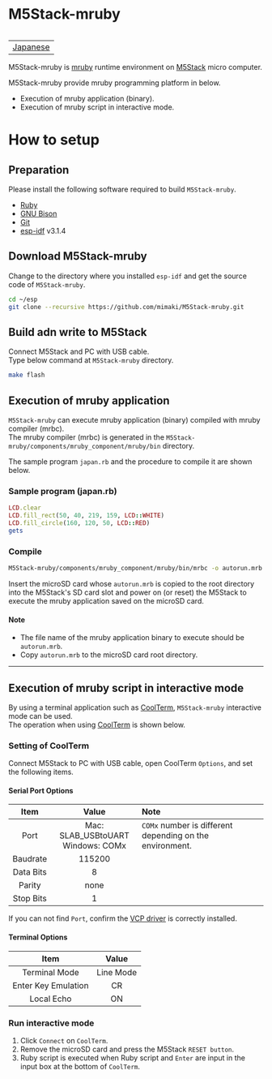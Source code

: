 # M5Stack-mruby

<table align="right"><tr><td><a href="README_ja.md">Japanese</a></td></tr></table><br/>

M5Stack-mruby is [mruby](http://mruby.org/) runtime environment on [M5Stack](https://m5stack.com/) micro computer.

M5Stack-mruby provide mruby programming platform in below.

- Execution of mruby application (binary).
- Execution of mruby script in interactive mode.

# How to setup

## Preparation

Please install the following software required to build `M5Stack-mruby`.

- [Ruby](https://www.ruby-lang.org/)
- [GNU Bison](https://www.gnu.org/software/bison/)
- [Git](https://git-scm.com/)
- [esp-idf](https://github.com/espressif/esp-idf) v3.1.4

## Download M5Stack-mruby

Change to the directory where you installed `esp-idf` and get the source code of `M5Stack-mruby`.

```bash
cd ~/esp
git clone --recursive https://github.com/mimaki/M5Stack-mruby.git
```

## Build adn write to M5Stack

Connect M5Stack and PC with USB cable.  
Type below command at `M5Stack-mruby` directory.

```bash
make flash
```

## Execution of mruby application

`M5Stack-mruby` can execute mruby application (binary) compiled with mruby compiler (mrbc).  
The mruby compiler (mrbc) is generated in the ``M5Stack-mruby/components/mruby_component/mruby/bin`` directory.

The sample program `japan.rb` and the procedure to compile it are shown below.

### Sample program (japan.rb)

```rb
LCD.clear
LCD.fill_rect(50, 40, 219, 159, LCD::WHITE)
LCD.fill_circle(160, 120, 50, LCD::RED)
gets
```

### Compile

```bash
M5Stack-mruby/components/mruby_component/mruby/bin/mrbc -o autorun.mrb japan.rb
```

Insert the microSD card whose `autorun.mrb` is copied to the root directory into the M5Stack's SD card slot and power on (or reset) the M5Stack to execute the mruby application saved on the microSD card.


#### Note

- The file name of the mruby application binary to execute should be `autorun.mrb`.
- Copy `autorun.mrb` to the microSD card root directory.

---
## Execution of mruby script in interactive mode

By using a terminal application such as [CoolTerm](http://freeware.the-meiers.org/), `M5Stack-mruby` interactive mode can be used.  
The operation when using [CoolTerm](http://freeware.the-meiers.org/) is shown below.

### Setting of CoolTerm

Connect M5Stack to PC with USB cable, open CoolTerm `Options`, and set the following items.

#### Serial Port Options

|Item|Value|Note|
|:-:|:-:|:--|
|Port|Mac: SLAB_USBtoUART<br/>Windows: COMx|`COMx` number is different depending on the environment.|
|Baudrate|115200|　|
|Data Bits|8|　|
|Parity|none|　|
|Stop Bits|1|　|

If you can not find `Port`, confirm the [VCP driver](https://www.silabs.com/products/development-tools/software/usb-to-uart-bridge-vcp-drivers) is correctly installed.

#### Terminal Options

|Item|Value|
|:-:|:-:|
|Terminal Mode|Line Mode|
|Enter Key Emulation|CR|
|Local Echo|ON|

### Run interactive mode

1. Click `Connect` on `CoolTerm`.
2. Remove the microSD card and press the M5Stack `RESET button`.
3. Ruby script is executed when Ruby script and `Enter` are input in the input box at the bottom of `CoolTerm`.
